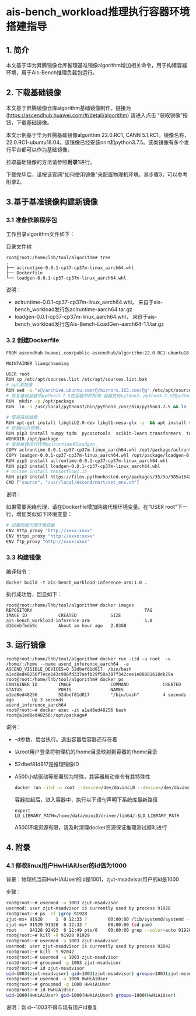 # ais-bench_workload推理执行容器环境搭建指导

## 1. 简介

本文基于华为昇腾镜像仓库推理基准镜像algorithm增加相关命令，用于构建容器环境，用于Ais-Bench推理负载包运行。

## 2. 下载基础镜像

本文基于昇腾镜像仓库algorithm基础镜像制作，链接为 (https://ascendhub.huawei.com/#/detail/algorithm) 请进入点击 "获取镜像"按钮，下载基础镜像。

本文示例基于华为昇腾基础镜像algorithm 22.0.RC1, CANN 5.1.RC1。镜像名称，22.0.RC1-ubuntu18.04。该镜像已经安装nnrt和python3.7.5。该类镜像有多个发行平台都可以作为基础镜像。

拉取基础镜像的方法请参照**附录1**进行。

下载完毕后，请按该官网"如何使用镜像"来配置物理机环境。其步骤3，可以参考附录2。

## 3.基于基准镜像构建新镜像

### 3.1 准备依赖程序包

工作目录algorithm文件如下：

目录文件树

```
root@root:/home/lhb/tool/algorithm# tree
.
├── aclruntime-0.0.1-cp37-cp37m-linux_aarch64.whl
├── Dockerfile
└── loadgen-0.0.1-cp37-cp37m-linux_aarch64.whl
```

说明：

- aclruntime-0.0.1-cp37-cp37m-linux_aarch64.whl， 来自于ais-bench_workload发行包aclruntime-aarch64.tar.gz
- loadgen-0.0.1-cp37-cp37m-linux_aarch64.whl， 来自于ais-bench_workload发行包Ais-Bench-LoadGen-aarch64-1.1.tar.gz

### 3.2 创建Dockerfile

```bash
FROM ascendhub.huawei.com/public-ascendhub/algorithm:22.0.RC1-ubuntu18.04

MAINTAINER liangchaoming

USER root
RUN cp /etc/apt/sources.list /etc/apt/sources.list.bak
# apt源加速
RUN sed -i "s@/archive.ubuntu.com/@/mirrors.163.com/@g" /etc/apt/sources.list  && rm -rf /var/lib/apt/lists/*  && apt-get update --fix-missing -o Acquire::http::No-Cache=True
# 恢复基础容器中python3.7.5在容器中的指向.容器支持python3、python3.7.5的python调用
RUN  mkdir -p /opt/package
RUN  ln -s /usr/local/python37/bin/python3 /usr/bin/python3.7.5 && ln -s /usr/local/python37/bin/pip3 /usr/bin/pip3.7.5

# 安装系统依赖
RUN apt-get install libglib2.0-dev libgl1-mesa-glx -y  && apt install vim -y
# 安装pip3依赖。
RUN pip3 install numpy tqdm  pycocotools  scikit-learn transformers  tokenization opencv_python -i http://mirrors.aliyun.com/pypi/simple --trusted-host mirrors.aliyun.com
WORKDIR /opt/package
# 安装推理运行环境aclruntime和loadgen
COPY aclruntime-0.0.1-cp37-cp37m-linux_aarch64.whl /opt/package/aclruntime-0.0.1-cp37-cp37m-linux_aarch64.whl
COPY loadgen-0.0.1-cp37-cp37m-linux_aarch64.whl /opt/package/loadgen-0.0.1-cp37-cp37m-linux_aarch64.whl
RUN pip3 install aclruntime-0.0.1-cp37-cp37m-linux_aarch64.whl
RUN pip3 install loadgen-0.0.1-cp37-cp37m-linux_aarch64.whl
# online install tensorflow1.15
RUN pip3 install https://files.pythonhosted.org/packages/35/9a/985a1642bc493b96c340da6db366124b2609c7a42ca53f643585c01e4d33/tensorflow_ascend-1.15.0-cp37-cp37m-manylinux2014_aarch64.whl
CMD ["source", "/usr/local/Ascend/nnrt/set_env.sh"]
```

说明：

如果需要网络代理，请在Dockerfile增加网络代理环境变量。在“USER root"下一行，增加类似如下环境变量：

```bash
# 设置网络代理环境变量
ENV http_proxy "http://xxxx:xxxx"
ENV https_proxy "http://xxxx:xxxx"
ENV ftp_proxy "http://xxxx:xxxx"
```



### 3.3 构建镜像

编译指令：

```
docker build -t ais-bench_workload-inference-arm:1.0 .
```

执行成功后，回显如下：

```
root@root:/home/lhb/tool/algorithm# docker images
REPOSITORY                                           TAG                       IMAGE ID            CREATED             SIZE
ais-bench_workload-inference-arm                     1.0                  d16debfbde9c        About an hour ago   2.83GB
```

## 3. 运行镜像

```
root@root:/home/lhb/tool/algorithm# docker run -itd -u root  -v /home/:/home --name asend_inference_aarch64  -e ASCEND_VISIBLE_DEVICES=0 52dbef81d817  /bin/bash
a1ed8ed48256f7ece143c986fd337aefb29f50a307f342cee1e88881618eb29a
root@root:/home/lhb/tool/algorithm# docker ps
CONTAINER ID        IMAGE               COMMAND             CREATED             STATUS              PORTS               NAMES
a1ed8ed48256        52dbef81d817        "/bin/bash"         4 seconds ago       Up 3 seconds                            asend_inference_aarch64
root@root:~# docker exec -it a1ed8ed48256 bash
root@a1ed8ed48256:/opt/package#
```

说明：

- -d参数，后台执行。退出容器后容器还存在着

- 以root用户登录将物理机的/home目录映射到容器的/home目录

- 52dbef81d817是推理镜像ID

- A500小站驱动等部署较为特殊，其容器启动命令有其特殊性

  ```bash
  docker run -itd -u root --device=/dev/davinci0 --device=/dev/davinci_manager --device=/dev/devmm_svm --device=/dev/hisi_hdc -v /usr/local/bin/npu-smi/:/usr/local/bin/npu-smi/ -v /home/data/miniD/driver/lib64/:/home/data/miniD/driver/lib64/ -v /home/:/home/ -e ASCEND_VISIBLE_DEVICES=0 52dbef81d817 /bin/bash
  ```

  容器拉起后，进入容器中，执行以下语句声明下系统库最新路径

  ```
  expert LD_LIBRARY_PATH=/home/data/miniD/driver/lib64/:$LD_LIBRARY_PATH
  ```

  A500环境资源有限，请及时清理docker资源保证推理测试顺利进行

## 4. 附录

### 4.1 修改linux用户HwHiAiUser的id值为1000

背景：物理机当前HwHiAiUser的id是1001，zjut-msadvisor用户的id是1000

步骤：

```bash
root@root:~# usermod -u 1003 zjut-msadvisor
usermod: user zjut-msadvisor is currently used by process 91928
root@root:~# ps -ef |grep 91928
zjut-ms+ 91928     1  0 12:33 ?        00:00:00 /lib/systemd/systemd --user
zjut-ms+ 91929 91928  0 12:33 ?        00:00:00 (sd-pam)
root     94128 92493  0 12:49 pts/0    00:00:00 grep --color=auto 91928
root@root:~# kill -9 91928 91929
root@root:~# usermod -u 1003 zjut-msadvisor
usermod: user zjut-msadvisor is currently used by process 92042
root@root:~# kill -9 92042
root@root:~# usermod -u 1003 zjut-msadvisor
root@root:~# groupmod -g 1003 zjut-msadvisor
root@root:~# id zjut-msadvisor
uid=1003(zjut-msadvisor) gid=1003(zjut-msadvisor) groups=1003(zjut-msadvisor)
root@root:~# usermod -u 1000 HwHiAiUser
root@root:~# groupmod -g 1000 HwHiAiUser
root@root:~# id HwHiAiUser
uid=1000(HwHiAiUser) gid=1000(HwHiAiUser) groups=1000(HwHiAiUser)
```

说明：新id--1003不得与现有用户id重复
